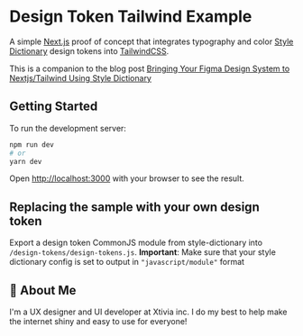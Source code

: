 # Design Token Tailwind Example

A simple [Next.js](https://nextjs.org/) proof of concept that integrates typography and color [Style Dictionary](https://amzn.github.io/style-dictionary/#/) design tokens into [TailwindCSS](https://tailwindcss.com/).

This is a companion to the blog post [Bringing Your Figma Design System to Nextjs/Tailwind Using Style Dictionary](https://www.xtivia.com/blog/bringing-your-figma-design-system-to-tailwind-using-style-dictionary/)

## Getting Started

To run the development server:

```bash
npm run dev
# or
yarn dev
```

Open [http://localhost:3000](http://localhost:3000) with your browser to see the result.

## Replacing the sample with your own design token

Export a design token CommonJS module from style-dictionary into `/design-tokens/design-tokens.js`. 
__Important__: Make sure that your style dictionary config is set to output in `"javascript/module"` format

## 👋 About Me
I'm a UX designer and UI developer at Xtivia inc. I do my best to help make the internet shiny and easy to use for everyone!
